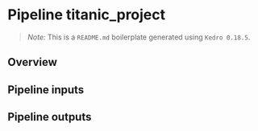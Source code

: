 # Pipeline titanic_project

> *Note:* This is a `README.md` boilerplate generated using `Kedro 0.18.5`.

## Overview

<!---
Please describe your modular pipeline here.
-->

## Pipeline inputs

<!---
The list of pipeline inputs.
-->

## Pipeline outputs

<!---
The list of pipeline outputs.
-->
